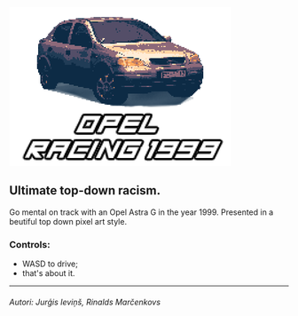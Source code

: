 ![Opel](/opel-racing.png "This is opel racing.")

## Ultimate top-down racism. 

Go mental on track with an Opel Astra G in the year 1999. Presented in a beutiful top down pixel art style.

### Controls:
 - WASD to drive;
 - that's about it.
---
###### Autori: Jurģis Ieviņš, Rinalds Marčenkovs